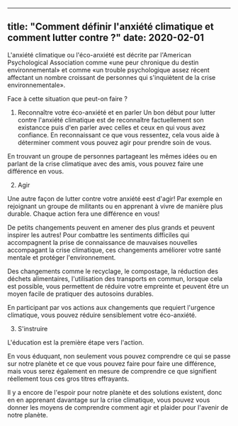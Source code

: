 
---
title: "Comment définir l'anxiété climatique et comment lutter contre ?"
date: 2020-02-01
--- 
 L'anxiété climatique ou l'éco-anxiété est décrite par l'American Psychological Association comme «une peur chronique du destin environnemental» et comme «un trouble psychologique assez récent affectant un nombre croissant de personnes qui s'inquiètent de la crise environnementale».

 Face à cette situation que peut-on faire ?

1. Reconnaître votre éco-anxiété et en parler
Un bon début pour lutter contre l'anxiété climatique est de reconnaître factuellement son existancce puis d'en parler avec celles et ceux en qui vous avez confiance. En reconnaissant ce que vous ressentez, cela vous aide à déterminer comment vous pouvez agir pour prendre soin de vous.

En trouvant un groupe de personnes partageant les mêmes idées ou en parlant de la crise climatique avec des amis, vous pouvez faire une différence en vous.



2. Agir

Une autre façon de lutter contre votre anxiété eest d'agir! Par exemple en rejoignant un groupe de militants ou en apprenant à vivre de manière plus durable. Chaque action fera une différence en vous!

De petits changements peuvent en amener des plus grands et peuvent inspirer les autres! Pour combattre les sentiments difficiles qui accompagnent la prise de connaissance de mauvaises nouvelles accompagant la crise climatique, ces changements améliorer votre santé mentale et protéger l'environnement.

Des changements comme le recyclage, le compostage, la réduction des déchets alimentaires, l'utilisation des transports en commun, lorsque cela est possible, vous permettent de réduire votre empreinte et peuvent être un moyen facile de pratiquer des autosoins durables.

En participant par vos actions aux changements que requiert l'urgence climatique, vous pouvez réduire sensiblement votre éco-anxiété.


3. S'instruire

L'éducation est la première étape vers l'action.

En vous éduquant, non seulement vous pouvez comprendre ce qui se passe sur notre planète et ce que vous pouvez faire pour faire une différence, mais vous serez également en mesure de comprendre ce que signifient réellement tous ces gros titres effrayants.

Il y a encore de l'espoir pour notre planète et des solutions existent, donc en en apprenant davantage sur la crise climatique, vous pouvez vous donner les moyens de comprendre comment agir et plaider pour l'avenir de notre planète.





